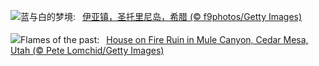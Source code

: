 ![](https://www.bing.com/th?id=OHR.OiaSantorini_ZH-CN0531650189_UHD.jpg&w=1000)蓝与白的梦境:&nbsp;&ensp;[伊亚镇，圣托里尼岛，希腊 (© f9photos/Getty Images)](https://www.bing.com/th?id=OHR.OiaSantorini_ZH-CN0531650189_UHD.jpg)
<br><br/>
![](https://www.bing.com/th?id=OHR.MuleCanyon_EN-US0527899523_UHD.jpg&w=1000)Flames of the past:&nbsp;&ensp;[House on Fire Ruin in Mule Canyon, Cedar Mesa, Utah (© Pete Lomchid/Getty Images)](https://www.bing.com/th?id=OHR.MuleCanyon_EN-US0527899523_UHD.jpg)
<br><br/>

